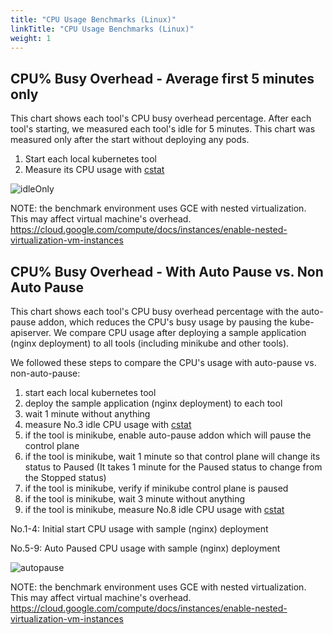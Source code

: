 ```yaml
---
title: "CPU Usage Benchmarks (Linux)"
linkTitle: "CPU Usage Benchmarks (Linux)"
weight: 1
---
```


## CPU% Busy Overhead - Average first 5 minutes only

This chart shows each tool's CPU busy overhead percentage.
After each tool's starting, we measured each tool's idle for 5 minutes.
This chart was measured only after the start without deploying any pods.

  1. Start each local kubernetes tool
  2. Measure its CPU usage with [cstat](https://github.com/tstromberg/cstat)

![idleOnly](/images/benchmarks/cpuUsage/idleOnly/linux.png)

NOTE: the benchmark environment uses GCE with nested virtualization. This may affect virtual machine's overhead.
https://cloud.google.com/compute/docs/instances/enable-nested-virtualization-vm-instances

## CPU% Busy Overhead - With Auto Pause vs. Non Auto Pause

This chart shows each tool's CPU busy overhead percentage with the auto-pause addon, which reduces the CPU's busy usage by pausing the kube-apiserver.
We compare CPU usage after deploying a sample application (nginx deployment) to all tools (including minikube and other tools).

We followed these steps to compare the CPU's usage with auto-pause vs. non-auto-pause:

 1. start each local kubernetes tool
 2. deploy the sample application (nginx deployment) to each tool
 3. wait 1 minute without anything
 4. measure No.3 idle CPU usage with [cstat](https://github.com/tstromberg/cstat)
 5. if the tool is minikube, enable auto-pause addon which will pause the control plane
 6. if the tool is minikube, wait 1 minute so that control plane will change its status to Paused (It takes 1 minute for the Paused status to change from the Stopped status)
 7. if the tool is minikube, verify if minikube control plane is paused
 8. if the tool is minikube, wait 3 minute without anything
 9. if the tool is minikube, measure No.8 idle CPU usage with [cstat](https://github.com/tstromberg/cstat)

No.1-4: Initial start CPU usage with sample (nginx) deployment

No.5-9: Auto Paused CPU usage with sample (nginx) deployment

![autopause](/images/benchmarks/cpuUsage/autoPause/linux.png)

NOTE: the benchmark environment uses GCE with nested virtualization. This may affect virtual machine's overhead.
https://cloud.google.com/compute/docs/instances/enable-nested-virtualization-vm-instances
